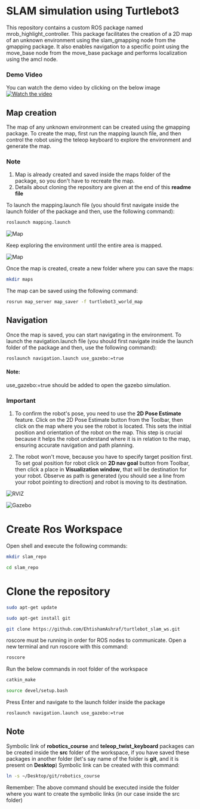 # SLAM simulation using Turtlebot3

This repository contains a custom ROS package named mrob_highlight_controller. This package facilitates the creation of a 2D map of an unknown environment using the slam_gmapping node from the gmapping package. It also enables navigation to a specific point using the move_base node from the move_base package and performs localization using the amcl node.

### Demo Video
You can watch the demo video by clicking on the below image
[![Watch the video](https://github.com/EhtishamAshraf/turtlebot_slam/blob/main/src/mrob_highlight_controller/maps/rviz.png)](https://youtu.be/IOqr1lV64xU)

## Map creation
The map of any unknown environment can be created using the gmapping package. To create the map, first run the mapping launch file, and then control the robot using the teleop keyboard to explore the environment and generate the map.

### Note 
1.  Map is already created and saved inside the maps folder of the package, so you don't have to recreate the map.
2.  Details about cloning the repository are given at the end of this **readme file**

To launch the mapping.launch file (you should first navigate inside the launch folder of the package and then, use the following command): 
```bash
roslaunch mapping.launch
```

![Map](https://github.com/EhtishamAshraf/turtlebot_slam/blob/main/src/mrob_highlight_controller/maps/map_creation.png)

Keep exploring the environment until the entire area is mapped.

![Map](https://github.com/EhtishamAshraf/turtlebot_slam/blob/main/src/mrob_highlight_controller/maps/map.png)

Once the map is created, create a new folder where you can save the maps:
```bash
mkdir maps
```
The map can be saved using the following command:
```bash
rosrun map_server map_saver -f turtlebot3_world_map
```

## Navigation
Once the map is saved, you can start navigating in the environment. To launch the navigation.launch file (you should first navigate inside the launch folder of the package and then, use the following command): 
```bash
roslaunch navigation.launch use_gazebo:=true
```
#### Note: 
use_gazebo:=true should be added to open the gazebo simulation.

### Important
1.  To confirm the robot's pose, you need to use the **2D Pose Estimate** feature. Click on the 2D Pose Estimate button from the Toolbar, then click on the map where you see the robot is located. This sets the initial position and orientation of the robot on the map. This step is crucial because it helps the robot understand where it is in relation to the map, ensuring accurate navigation and path planning.

2.  The robot won't move, because you have to specify target position first. To set goal position for robot click on **2D nav goal** button from Toolbar, then click a place in **Visualization window**, that will be destination for your robot. Observe as path is generated (you should see a line from your robot pointing to direction) and robot is moving to its destination. 

![RVIZ](https://github.com/EhtishamAshraf/turtlebot_slam/blob/main/src/mrob_highlight_controller/maps/rviz.png)

![Gazebo](https://github.com/EhtishamAshraf/turtlebot_slam/blob/main/src/mrob_highlight_controller/maps/gazebo.png)

# Create Ros Workspace
Open shell and execute the following commands:
```bash
mkdir slam_repo
```
```bash
cd slam_repo
```
# Clone the repository
```bash
sudo apt-get update
```
```bash
sudo apt-get install git
```
```bash
git clone https://github.com/EhtishamAshraf/turtlebot_slam_ws.git
```
roscore must be running in order for ROS nodes to communicate. Open a new terminal and run roscore with this command:
```bash
roscore 
```
Run the below commands in root folder of the workspace
```bash
catkin_make 
```
```bash
source devel/setup.bash 
```
Press Enter and navigate to the launch folder inside the package
```bash
roslaunch navigation.launch use_gazebo:=true
```

## Note
Symbolic link of **robotics_course** and **teleop_twist_keyboard** packages can be created inside the **src** folder of the workspace, if you have saved these packages in another folder (let's say name of the folder is **git**, and it is present on **Desktop**)
Symbolic link can be created with this command:
```bash
ln -s ~/Desktop/git/robotics_course
```
Remember: The above command should be executed inside the folder where you want to create the symbolic links (in our case inside the src folder)

